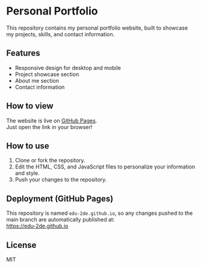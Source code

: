 # Personal Portfolio

This repository contains my personal portfolio website, built to showcase my projects, skills, and contact information.

## Features

- Responsive design for desktop and mobile
- Project showcase section
- About me section
- Contact information

## How to view

The website is live on [GitHub Pages](https://edu-2de.github.io).  
Just open the link in your browser!

## How to use

1. Clone or fork the repository.
2. Edit the HTML, CSS, and JavaScript files to personalize your information and style.
3. Push your changes to the repository.

## Deployment (GitHub Pages)

This repository is named `edu-2de.github.io`, so any changes pushed to the main branch are automatically published at:  
https://edu-2de.github.io

## License

MIT